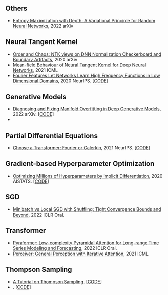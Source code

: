 ## Others
- [Entropy Maximization with Depth: A Variational Principle for Random Neural Networks](https://arxiv.org/pdf/2205.13076.pdf), 2022 arXiv



## Neural Tangent Kernel
- [Order and Chaos: NTK views on DNN Normalization Checkerboard and Boundary Artifacts](https://arxiv.org/pdf/1907.05715.pdf), 2020 arXiv 
- [Mean-field Behaviour of Neural Tangent Kernel for Deep Neural Networks](https://arxiv.org/pdf/1905.13654.pdf), 2021 ICML
- [Fourier Features Let Networks Learn High Frequency Functions in Low Dimensional Domains](https://arxiv.org/pdf/2006.10739.pdf), 2020 NeurIPS. [[CODE](https://github.com/tancik/fourier-feature-networks)]




## Generative Models
- [Diagnosing and Fixing Manifold Overfitting in Deep Generative Models](https://arxiv.org/pdf/2204.07172.pdf), 2022 arXiv. [[CODE](https://github.com/layer6ai-labs/two_step_zoo)]
- 




## Partial Differential Equations
- [Choose a Transformer: Fourier or Galerkin](https://arxiv.org/pdf/2105.14995.pdf), 2021 NeurIPS. [[CODE](https://github.com/scaomath/galerkin-transformer)]




## Gradient-based Hyperparameter Optimization
- [Optimizing Millions of Hyperparameters by Implicit Differentiation](https://arxiv.org/pdf/1911.02590.pdf), 2020 AISTATS. [[CODE](https://github.com/lorraine2/implicit-hyper-opt)]




## SGD
- [Minibatch vs Local SGD with Shuffling: Tight Convergence Bounds and Beyond](https://arxiv.org/pdf/2110.10342.pdf), 2022 ICLR Oral.



## Transformer
- [Pyraformer: Low-complexity Pyramidal Attention for Long-range Time Series Modeling and Forecasting](https://openreview.net/pdf?id=0EXmFzUn5I), 2022 ICLR Oral.
- [Perceiver: General Perception with Iterative Attention](https://arxiv.org/pdf/2103.03206.pdf), 2021 ICML.



## Thompson Sampling
- [A Tutorial on Thompson Sampling](https://web.stanford.edu/~bvr/pubs/TS_Tutorial.pdf). [[CODE]()]
- [](). [[CODE]()]

